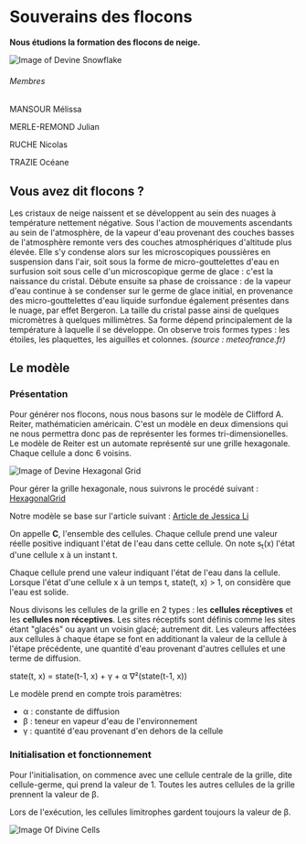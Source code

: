 # Souverains des flocons
**Nous étudions la formation des flocons de neige.**

![Image of Devine Snowflake](https://bridoz.com/wp-content/uploads/2014/05/neige11.jpg)

###### Membres
MANSOUR Mélissa 

MERLE-REMOND Julian 

RUCHE Nicolas 

TRAZIE Océane 


## Vous avez dit flocons ?

  Les cristaux de neige naissent et se développent au sein des nuages à température nettement négative. Sous l'action de mouvements ascendants au sein de l'atmosphère, de la vapeur d'eau provenant des couches basses de l'atmosphère remonte vers des couches atmosphériques d'altitude plus élevée. Elle s'y condense alors sur les microscopiques poussières en suspension dans l'air, soit sous la forme de micro-gouttelettes d'eau en surfusion soit sous celle d'un microscopique germe de glace : c'est la naissance du cristal. Débute ensuite sa phase de croissance : de la vapeur d'eau continue à se condenser sur le germe de glace initial, en provenance des micro-gouttelettes d'eau liquide surfondue également présentes dans le nuage, par effet Bergeron. La taille du cristal passe ainsi de quelques micromètres à quelques millimètres. Sa forme dépend principalement de la température à laquelle il se développe. On observe trois formes types : les étoiles, les plaquettes, les aiguilles et colonnes.
  *(source : meteofrance.fr)*

            
## Le modèle 


### Présentation

  Pour générer nos flocons, nous nous basons sur le modèle de Clifford A. Reiter, mathématicien américain. C'est un modèle en deux dimensions qui ne nous permettra donc pas de représenter les formes tri-dimensionelles. Le modèle de Reiter est un automate représenté sur une grille hexagonale. Chaque cellule a donc 6 voisins.
  
  ![Image of Devine Hexagonal Grid](http://catlikecoding.com/unity/tutorials/hex-map/part-1/about-hexagons/hexagon-grid.png)
  
  Pour gérer la grille hexagonale, nous suivrons le procédé suivant : [HexagonalGrid](https://www.redblobgames.com/grids/hexagons/implementation.html)
  

  Notre modèle se base sur l'article suivant : [Article de Jessica Li](https://github.com/are00dynamic-2018/Souverains-des-flocons/blob/master/Docs/JessicaLiModelREITER.pdf)

On appelle **C**, l'ensemble des cellules. Chaque cellule prend une valeur réelle positive indiquant l'état de l'eau dans cette cellule. On note s<sub>t</sub>(x) l'état d'une cellule x à un instant t.

  Chaque cellule prend une valeur indiquant l'état de l'eau dans la cellule. Lorsque l'état d'une cellule x à un temps t, state(t, x) > 1, on considère que l'eau est solide. 
  
  Nous divisons les cellules de la grille en 2 types : les **cellules réceptives** et les **cellules non réceptives**. Les sites réceptifs sont définis comme les sites étant "glacés" ou ayant un voisin glacé; autrement dit. 
  Les valeurs affectées aux cellules à chaque étape se font en additionant la valeur de la cellule à l'étape précédente, une quantité d'eau provenant d'autres cellules et une terme de diffusion.
  
  state(t, x) = state(t-1, x) + γ + α ∇²(state(t-1, x))
  
  Le modèle prend en compte trois paramètres: 
  
  + α : constante de diffusion 
  + β : teneur en vapeur d'eau de l'environnement
  + γ : quantité d'eau provenant d'en dehors de la cellule
  
 ### Initialisation et fonctionnement
 
 Pour l'initialisation, on commence avec une cellule centrale de la grille, dite cellule-germe, qui prend la valeur de 1. Toutes les autres cellules de la grille prennent la valeur de β.
 
 Lors de l'exécution, les cellules limitrophes gardent toujours la valeur de β. 
 
 ![Image Of Divine Cells](https://github.com/are00dynamic-2018/Souverains-des-flocons/blob/master/Docs/hexagrid.png)
 
 
 
 
  
